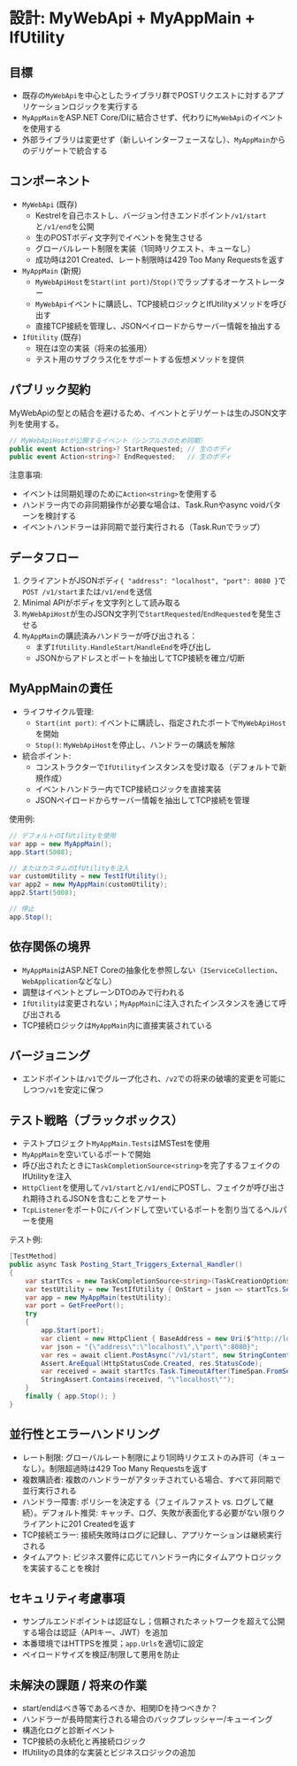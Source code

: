# 設計: MyWebApi + MyAppMain + IfUtility

## 目標
- 既存の`MyWebApi`を中心としたライブラリ群でPOSTリクエストに対するアプリケーションロジックを実行する
- `MyAppMain`をASP.NET Core/DIに結合させず、代わりに`MyWebApi`のイベントを使用する
- 外部ライブラリは変更せず（新しいインターフェースなし）、`MyAppMain`からのデリゲートで統合する

## コンポーネント
- `MyWebApi` (既存)
  - Kestrelを自己ホストし、バージョン付きエンドポイント`/v1/start`と`/v1/end`を公開
  - 生のPOSTボディ文字列でイベントを発生させる
  - グローバルレート制限を実装（1同時リクエスト、キューなし）
  - 成功時は201 Created、レート制限時は429 Too Many Requestsを返す
- `MyAppMain` (新規)
  - `MyWebApiHost`を`Start(int port)`/`Stop()`でラップするオーケストレーター
  - `MyWebApi`イベントに購読し、TCP接続ロジックとIfUtilityメソッドを呼び出す
  - 直接TCP接続を管理し、JSONペイロードからサーバー情報を抽出する
- `IfUtility` (既存)
  - 現在は空の実装（将来の拡張用）
  - テスト用のサブクラス化をサポートする仮想メソッドを提供

## パブリック契約
MyWebApiの型との結合を避けるため、イベントとデリゲートは生のJSON文字列を使用する。

```csharp
// MyWebApiHostが公開するイベント（シンプルさのため同期）
public event Action<string>? StartRequested; // 生のボディ
public event Action<string>? EndRequested;   // 生のボディ
```

注意事項:
- イベントは同期処理のために`Action<string>`を使用する
- ハンドラー内での非同期操作が必要な場合は、Task.Runやasync voidパターンを検討する
- イベントハンドラーは非同期で並行実行される（Task.Runでラップ）

## データフロー
1. クライアントがJSONボディ`{ "address": "localhost", "port": 8080 }`で`POST /v1/start`または`/v1/end`を送信
2. Minimal APIがボディを文字列として読み取る
3. `MyWebApiHost`が生のJSON文字列で`StartRequested`/`EndRequested`を発生させる
4. `MyAppMain`の購読済みハンドラーが呼び出される：
   - まず`IfUtility.HandleStart`/`HandleEnd`を呼び出し
   - JSONからアドレスとポートを抽出してTCP接続を確立/切断

## MyAppMainの責任
- ライフサイクル管理:
  - `Start(int port)`: イベントに購読し、指定されたポートで`MyWebApiHost`を開始
  - `Stop()`: `MyWebApiHost`を停止し、ハンドラーの購読を解除
- 統合ポイント:
  - コンストラクターで`IfUtility`インスタンスを受け取る（デフォルトで新規作成）
  - イベントハンドラー内でTCP接続ロジックを直接実装
  - JSONペイロードからサーバー情報を抽出してTCP接続を管理

使用例:

```csharp
// デフォルトのIfUtilityを使用
var app = new MyAppMain();
app.Start(5008);

// またはカスタムのIfUtilityを注入
var customUtility = new TestIfUtility();
var app2 = new MyAppMain(customUtility);
app2.Start(5008);

// 停止
app.Stop();
```

## 依存関係の境界
- `MyAppMain`はASP.NET Coreの抽象化を参照しない（`IServiceCollection`、`WebApplication`などなし）
- 調整はイベントとプレーンDTOのみで行われる
- `IfUtility`は変更されない；`MyAppMain`に注入されたインスタンスを通じて呼び出される
- TCP接続ロジックは`MyAppMain`内に直接実装されている

## バージョニング
- エンドポイントは`/v1`でグループ化され、`/v2`での将来の破壊的変更を可能にしつつ`/v1`を安定に保つ

## テスト戦略（ブラックボックス）
- テストプロジェクト`MyAppMain.Tests`はMSTestを使用
- `MyAppMain`を空いているポートで開始
- 呼び出されたときに`TaskCompletionSource<string>`を完了するフェイクのIfUtilityを注入
- `HttpClient`を使用して`/v1/start`と`/v1/end`にPOSTし、フェイクが呼び出され期待されるJSONを含むことをアサート
- `TcpListener`をポート0にバインドして空いているポートを割り当てるヘルパーを使用

テスト例:

```csharp
[TestMethod]
public async Task Posting_Start_Triggers_External_Handler()
{
    var startTcs = new TaskCompletionSource<string>(TaskCreationOptions.RunContinuationsAsynchronously);
    var testUtility = new TestIfUtility { OnStart = json => startTcs.SetResult(json) };
    var app = new MyAppMain(testUtility);
    var port = GetFreePort();
    try
    {
        app.Start(port);
        var client = new HttpClient { BaseAddress = new Uri($"http://localhost:{port}") };
        var json = "{\"address\":\"localhost\",\"port\":8080}";
        var res = await client.PostAsync("/v1/start", new StringContent(json, Encoding.UTF8, "application/json"));
        Assert.AreEqual(HttpStatusCode.Created, res.StatusCode);
        var received = await startTcs.Task.TimeoutAfter(TimeSpan.FromSeconds(3));
        StringAssert.Contains(received, "\"localhost\"");
    }
    finally { app.Stop(); }
}
```

## 並行性とエラーハンドリング
- レート制限: グローバルレート制限により1同時リクエストのみ許可（キューなし）。制限超過時は429 Too Many Requestsを返す
- 複数購読者: 複数のハンドラーがアタッチされている場合、すべて非同期で並行実行される
- ハンドラー障害: ポリシーを決定する（フェイルファスト vs. ログして継続）。デフォルト推奨: キャッチ、ログ、失敗が表面化する必要がない限りクライアントに201 Createdを返す
- TCP接続エラー: 接続失敗時はログに記録し、アプリケーションは継続実行される
- タイムアウト: ビジネス要件に応じてハンドラー内にタイムアウトロジックを実装することを検討

## セキュリティ考慮事項
- サンプルエンドポイントは認証なし；信頼されたネットワークを超えて公開する場合は認証（APIキー、JWT）を追加
- 本番環境ではHTTPSを推奨；`app.Urls`を適切に設定
- ペイロードサイズを検証/制限して悪用を防止

## 未解決の課題 / 将来の作業
- start/endはべき等であるべきか、相関IDを持つべきか？
- ハンドラーが長時間実行される場合のバックプレッシャー/キューイング
- 構造化ログと診断イベント
- TCP接続の永続化と再接続ロジック
- IfUtilityの具体的な実装とビジネスロジックの追加
